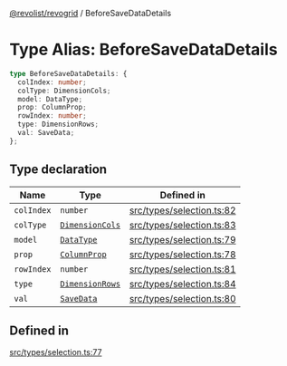 [@revolist/revogrid](README.md) / BeforeSaveDataDetails

# Type Alias: BeforeSaveDataDetails

```ts
type BeforeSaveDataDetails: {
  colIndex: number;
  colType: DimensionCols;
  model: DataType;
  prop: ColumnProp;
  rowIndex: number;
  type: DimensionRows;
  val: SaveData;
};
```

## Type declaration

| Name | Type | Defined in |
| ------ | ------ | ------ |
| `colIndex` | `number` | [src/types/selection.ts:82](https://github.com/revolist/revogrid/blob/baf80d21081b40195ffd6e11abd1249f2fd26dae/src/types/selection.ts#L82) |
| `colType` | [`DimensionCols`](TypeAlias.DimensionCols.md) | [src/types/selection.ts:83](https://github.com/revolist/revogrid/blob/baf80d21081b40195ffd6e11abd1249f2fd26dae/src/types/selection.ts#L83) |
| `model` | [`DataType`](TypeAlias.DataType.md) | [src/types/selection.ts:79](https://github.com/revolist/revogrid/blob/baf80d21081b40195ffd6e11abd1249f2fd26dae/src/types/selection.ts#L79) |
| `prop` | [`ColumnProp`](TypeAlias.ColumnProp.md) | [src/types/selection.ts:78](https://github.com/revolist/revogrid/blob/baf80d21081b40195ffd6e11abd1249f2fd26dae/src/types/selection.ts#L78) |
| `rowIndex` | `number` | [src/types/selection.ts:81](https://github.com/revolist/revogrid/blob/baf80d21081b40195ffd6e11abd1249f2fd26dae/src/types/selection.ts#L81) |
| `type` | [`DimensionRows`](TypeAlias.DimensionRows.md) | [src/types/selection.ts:84](https://github.com/revolist/revogrid/blob/baf80d21081b40195ffd6e11abd1249f2fd26dae/src/types/selection.ts#L84) |
| `val` | [`SaveData`](TypeAlias.SaveData.md) | [src/types/selection.ts:80](https://github.com/revolist/revogrid/blob/baf80d21081b40195ffd6e11abd1249f2fd26dae/src/types/selection.ts#L80) |

## Defined in

[src/types/selection.ts:77](https://github.com/revolist/revogrid/blob/baf80d21081b40195ffd6e11abd1249f2fd26dae/src/types/selection.ts#L77)
